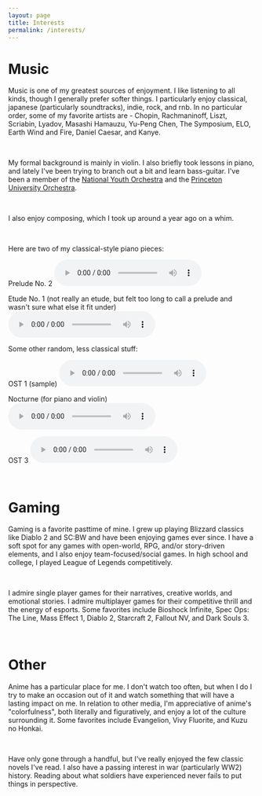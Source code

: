 ```yaml
---
layout: page
title: Interests
permalink: /interests/
---
```


# Music

Music is one of my greatest sources of enjoyment. I like listening to all kinds, though I generally prefer softer things. I particularly enjoy classical, japanese (particularly soundtracks), indie, rock, and rnb. In no particular order, some of my favorite artists are - Chopin, Rachmaninoff, Liszt, Scriabin, Lyadov, Masashi Hamauzu, Yu-Peng Chen, The Symposium, ELO, Earth Wind and Fire, Daniel Caesar, and Kanye.

<br />

My formal background is mainly in violin. I also briefly took lessons in piano, and lately I've been trying to branch out a bit and learn bass-guitar. I've been a member of the [National Youth Orchestra](https://www.carnegiehall.org/Education/Programs/National-Youth-Ensembles/NYO-USA/NYO-USA-2016) and the [Princeton University Orchestra](https://orchestra.princeton.edu/).

<br />

I also enjoy composing, which I took up around a year ago on a whim.

<br />

Here are two of my classical-style piano pieces:
<br />

Prelude No. 2
<audio
        controls
        src="/uploads/prelude_2.mp3">
            Your browser does not support the
            <code>audio</code> element.
</audio>

Etude No. 1 (not really an etude, but felt too long to call a prelude and wasn't sure what else it fit under)
<audio
        controls
        src="/uploads/etude_1.mp3">
            Your browser does not support the
            <code>audio</code> element.
</audio>

Some other random, less classical stuff:
<br />

OST 1 (sample)
<audio
        controls
        src="/uploads/ost_1.mp3">
            Your browser does not support the
            <code>audio</code> element.
</audio>

Nocturne (for piano and violin)
<audio
        controls
        src="/uploads/nocturne.mp3">
            Your browser does not support the
            <code>audio</code> element.
</audio>

OST 3
<audio
        controls
        src="/uploads/ost_3.mp3">
            Your browser does not support the
            <code>audio</code> element.
</audio>

<br />

# Gaming
Gaming is a favorite pasttime of mine. I grew up playing Blizzard classics like Diablo 2 and SC:BW and have been enjoying games ever since. I have a soft spot for any games with open-world, RPG, and/or story-driven elements, and I also enjoy team-focused/social games. In high school and college, I played League of Legends competitively.

<br />

I admire single player games for their narratives, creative worlds, and emotional stories. I admire multiplayer games for their competitive thrill and the energy of esports. Some favorites include Bioshock Infinite, Spec Ops: The Line, Mass Effect 1, Diablo 2, Starcraft 2, Fallout NV, and Dark Souls 3.

<br />

# Other
Anime has a particular place for me. I don't watch too often, but when I do I try to make an occasion out of it and watch something that will have a lasting impact on me. In relation to other media, I'm appreciative of anime's "colorfulness", both literally and figuratively, and enjoy a lot of the culture surrounding it. Some favorites include Evangelion, Vivy Fluorite, and Kuzu no Honkai.

<br />

Have only gone through a handful, but I've really enjoyed the few classic novels I've read. I also have a passing interest in war (particularly WW2) history. Reading about what soldiers have experienced never fails to put things in perspective.

<br />
